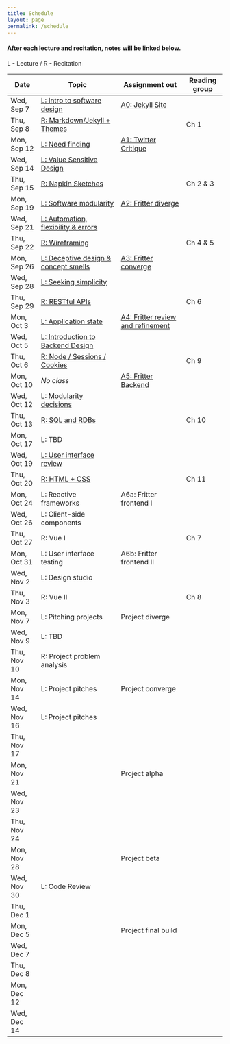 ```yaml
---
title: Schedule
layout: page
permalink: /schedule
---
```


#### After each lecture and recitation, notes will be linked below.

L - Lecture / R - Recitation <br>

| Date        | Topic                                                    | Assignment out                               | Reading group |
| ----------- | -------------------------------------------------------- | -------------------------------------------- | ------------- |
| Wed, Sep 7  | [L: Intro to software design](/lectures/lecture-1)       | [A0: Jekyll Site](/assignments/assignment-0) |               |
| Thu, Sep 8  | [R: Markdown/Jekyll + Themes](/recitations/recitation-1) |                                              | Ch 1          |
| Mon, Sep 12 | [L: Need finding](/lectures/lecture-2)                   | [A1: Twitter Critique](/assignments/assignment-1) |          |
| Wed, Sep 14 | [L: Value Sensitive Design](/lectures/lecture-3)                                |                                              |               |
| Thu, Sep 15 | [R: Napkin Sketches](/recitations/recitation-2)                                       |                                              | Ch 2 & 3      |
| Mon, Sep 19 | [L: Software modularity](/lectures/lecture-4)                                   | [A2: Fritter diverge](/assignments/assignment-2)                          |               |
| Wed, Sep 21 | [L: Automation, flexibility & errors](/lectures/lecture-5)                      |                                              |               |
| Thu, Sep 22 | [R: Wireframing](/recitations/recitation-3)                                           |                                              | Ch 4 & 5      |
| Mon, Sep 26 | [L: Deceptive design & concept smells](/lectures/lecture-6)                        | [A3: Fritter converge](/assignments/assignment-3)                         |               |
| Wed, Sep 28 | [L: Seeking simplicity](/lectures/lecture-7)                                    |                                              |               |
| Thu, Sep 29 | [R: RESTful APIs](/recitations/recitation-4)                                          |                                              | Ch 6          |
| Mon, Oct 3  | [L: Application state](/lectures/lecture-8)                                     | [A4: Fritter review and refinement](/assignments/assignment-4)  |               |
| Wed, Oct 5  | [L: Introduction to Backend Design](/lectures/lecture-9)                        |                                              |               |
| Thu, Oct 6  | [R: Node / Sessions / Cookies](/recitations/recitation-5)                             |                                              | Ch 9          |
| Mon, Oct 10 | _No class_                                               | [A5: Fritter Backend](/assignments/assignment-5)   |               |
| Wed, Oct 12 | [L: Modularity decisions](/lectures/lecture-10)                                  |                                              |               |
| Thu, Oct 13 | [R: SQL and RDBs](/recitations/recitation-6)                                          |                                              | Ch 10         |
| Mon, Oct 17 | L: TBD                                                   |                   |               |
| Wed, Oct 19 | [L: User interface review](/lectures/lecture-11)                                 |                                              |               |
| Thu, Oct 20 | [R: HTML + CSS](/recitations/recitation-7)                                            |                                              | Ch 11         |
| Mon, Oct 24 | L: Reactive frameworks                                   | A6a: Fritter frontend I                      |               |
| Wed, Oct 26 | L: Client-side components                                |                                              |               |
| Thu, Oct 27 | R: Vue I                                                 |                                              | Ch 7          |
| Mon, Oct 31 | L: User interface testing                                | A6b: Fritter frontend II                     |               |
| Wed, Nov 2  | L: Design studio                                         |                                              |               |
| Thu, Nov 3  | R: Vue II                                                |                                              | Ch 8          |
| Mon, Nov 7  | L: Pitching projects                                     | Project diverge                              |               |
| Wed, Nov 9  | L: TBD                                                   |                                              |               |
| Thu, Nov 10 | R: Project problem analysis                              |                                              |               |
| Mon, Nov 14 | L: Project pitches                                       | Project converge                             |               |
| Wed, Nov 16 | L: Project pitches                                       |                                              |               |
| Thu, Nov 17 |                                                          |                                              |               |
| Mon, Nov 21 |                                                          | Project alpha                                |               |
| Wed, Nov 23 |                                                          |                                              |               |
| Thu, Nov 24 |                                                          |                                              |               |
| Mon, Nov 28 |                                                          | Project beta                                 |               |
| Wed, Nov 30 | L: Code Review                                                          |                                              |               |
| Thu, Dec 1  |                                                          |                                              |               |
| Mon, Dec 5  |                                                          | Project final build                          |               |
| Wed, Dec 7  |                                                          |                                              |               |
| Thu, Dec 8  |                                                          |                                              |               |
| Mon, Dec 12 |                                                          |                                              |               |
| Wed, Dec 14 |                                                          |                                              |               |
